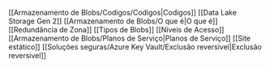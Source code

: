 [[Armazenamento de Blobs/Codigos/Codigos|Codigos]]
[[Data Lake Storage Gen 2]]
[[Armazenamento de Blobs/O que é|O que é]]
[[Redundância de Zona]]
[[Tipos de Blobs]]
[[Níveis de Acesso]]
[[Armazenamento de Blobs/Planos de Serviço|Planos de Serviço]]
[[Site estático]]
[[Soluções seguras/Azure Key Vault/Exclusão reversivel|Exclusão reversivel]]

